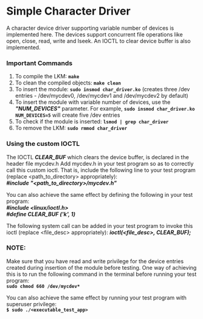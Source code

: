 # Simple Character Driver
A character device driver supporting variable number of devices is implemented here.
The devices support concurrent file operations like open, close, read, write and lseek.
An IOCTL to clear device buffer is also implemented.


### Important Commands
1. To compile the LKM: **`make`**
2. To clean the compiled objects: **`make clean`**
3. To insert the module: **`sudo insmod char_driver.ko`** (creates three /dev entries - /dev/mycdev0, /dev/mycdev1 and /dev/mycdev2 by default)
4. To insert the module with variable number of devices, use the ***"NUM_DEVICES"*** parameter. For example, **`sudo insmod char_driver.ko NUM_DEVICES=5`** will create five /dev entries
5. To check if the module is inserted: **`lsmod | grep char_driver`**
6. To remove the LKM: **`sudo rmmod char_driver`**


### Using the custom IOCTL
The IOCTL ***CLEAR_BUF*** which clears the device buffer, is declared in the header file mycdev.h
Add mycdev.h in your test program so as to correctly call this custom ioctl.
That is, include the following line to your test program (replace <path_to_directory> appropriately): <br />
***#include "<path_to_directory>/mycdev.h"***

You can also achieve the same effect by defining the following in your test program: <br />
***#include <linux/ioctl.h>*** <br />
***#define CLEAR_BUF ('k', 1)***

The following system call can be added in your test program to invoke this ioctl (replace <file_desc> appropriately):
***ioctl(<file_desc>, CLEAR_BUF);***


### NOTE:
Make sure that you have read and write privilege for the device entries created during insertion of the module
before testing. 
One way of achieving this is to run the following command in the terminal before running your test program: <br />
**`sudo chmod 660 /dev/mycdev*`**

You can also achieve the same effect by running your test program with superuser privilege: <br />
**`$ sudo ./<executable_test_app>`**
